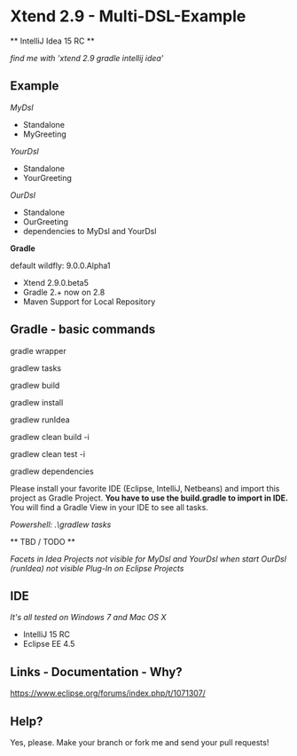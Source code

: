 Xtend 2.9 - Multi-DSL-Example
==============

** IntelliJ Idea 15 RC **

*find me with 'xtend 2.9 gradle intellij idea'*

Example
--------------

*MyDsl*
- Standalone
- MyGreeting

*YourDsl*
- Standalone
- YourGreeting

*OurDsl*
- Standalone
- OurGreeting
- dependencies to MyDsl and YourDsl



**Gradle**

default wildfly: 9.0.0.Alpha1

- Xtend 2.9.0.beta5
- Gradle 2.+ now on 2.8
- Maven Support for Local Repository

Gradle - basic commands
--------------
gradle wrapper

gradlew tasks

gradlew build 

gradlew install

gradlew runIdea

gradlew clean build -i

gradlew clean test -i

gradlew dependencies

Please install your favorite IDE (Eclipse, IntelliJ, Netbeans) 
and import this project as Gradle Project.
**You have to use the build.gradle to import in IDE.**
You will find a Gradle View in your IDE to see all tasks.

*Powershell: .\gradlew tasks*

** TBD / TODO **

*Facets in Idea Projects not visible for MyDsl and YourDsl when start OurDsl (runIdea)*
*not visible Plug-In on Eclipse Projects*

IDE
--------------

*It's all tested on Windows 7 and Mac OS X*

* IntelliJ 15 RC
* Eclipse EE 4.5

Links - Documentation - Why?
--------------
https://www.eclipse.org/forums/index.php/t/1071307/

Help?
--------------
Yes, please.
Make your branch or fork me and send your pull requests!

